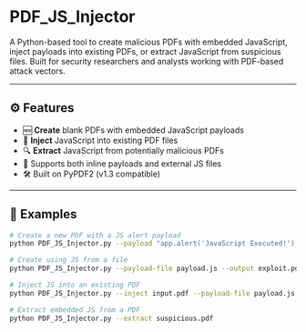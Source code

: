# PDF_JS_Injector

A Python-based tool to create malicious PDFs with embedded JavaScript, inject payloads into existing PDFs, or extract JavaScript from suspicious files. Built for security researchers and analysts working with PDF-based attack vectors.

---

## ⚙️ Features

- 🆕 **Create** blank PDFs with embedded JavaScript payloads
- 💉 **Inject** JavaScript into existing PDF files
- 🔍 **Extract** JavaScript from potentially malicious PDFs
- 📜 Supports both inline payloads and external JS files
- 🛠 Built on PyPDF2 (v1.3 compatible)

---

## 🧪 Examples

```bash
# Create a new PDF with a JS alert payload
python PDF_JS_Injector.py --payload "app.alert('JavaScript Executed!');"

# Create using JS from a file
python PDF_JS_Injector.py --payload-file payload.js --output exploit.pdf

# Inject JS into an existing PDF
python PDF_JS_Injector.py --inject input.pdf --payload-file payload.js --output exploit.pdf

# Extract embedded JS from a PDF
python PDF_JS_Injector.py --extract suspicious.pdf
